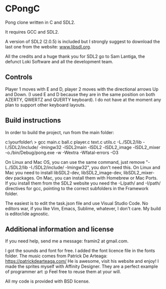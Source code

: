 # CPongC

Pong clone written in C and SDL2.

It requires GCC and SDL2.

A version of SDL2 (2.0.5) is included but I strongly suggest to download the last one from the website: www.libsdl.org.

All the credits and a huge thank you for SDL2 go to Sam Lantiga, the defunct Loki Software and all the development team.

## Controls

Player 1 moves with E and D, player 2 moves with the directional arrows Up and Down.
(I used E and D because they are in the same position on both AZERTY, QWERTZ and QUERTY keyboard). I do not have at the moment any plan to support other keyboard layouts.

## Build instructions

In order to build the project, run from the main folder:

c:\yourfolder\ > gcc main.c ball.c player.c text.c utils.c -L./SDL2/lib -I./SDL2/include/ -lmingw32 -lSDL2main -lSDL2 -lSDL2_image -lSDL2_mixer -o./bin/Debug/pong.exe -w -Wextra -Wfatal-errors -O3

On Linux and Mac OS, you can use the same command, just remove "-L./SDL2/lib -I./SDL2/include/ -lmingw32", you don't need this.
On Linux and Mac you need to install libSDL2-dev, libSDL2_image-dev, libSDL2_mixer-dev packages.
On Mac, you can install them with Homebrew or Mac Ports.
If you install them from the SDL2 website you need the -L/path/ and -I/path/ directives for gcc, pointing to the correct subfolders in the Framework folder.

The easiest is to edit the task.json file and use Visual Studio Code.
No editors war, if you like Vim, Emacs, Sublime, whatever, I don't care. My build is editor/ide agnostic.

## Additional information and license

If you need help, send me a message: framin2 at gmail.com.

I got the sounds and font for free. I added the font licence file in the fonts folder. The music comes from Patrick De Arteaga: <https://patrickdearteaga.com/>
He is awesome, visit his website and enjoy!
I made the sprites myself with Affinity Designer. They are a perfect example of programmer art :p
Feel free to reuse them at your will.

All my code is provided with BSD license.
